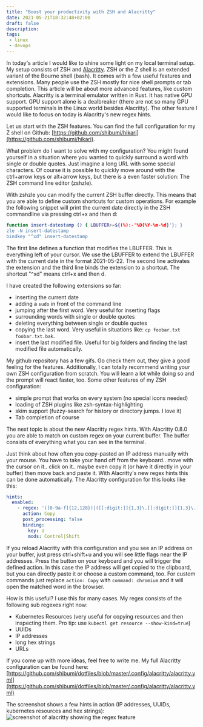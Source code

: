 ```yaml
---
title: "Boost your productivity with ZSH and Alacritty"
date: 2021-05-21T18:32:48+02:00
draft: false
description:
tags:
 - linux
 - devops
---
```


In today's article I would like to shine some light on my local terminal setup. 
My setup consists of ZSH and [Alacritty](https://github.com/alacritty/alacritty).
ZSH or the Z shell is an extended variant of the Bourne shell (bash). It comes
with a few useful features and extensions. Many people use the ZSH mostly for 
nice shell prompts or tab completion. This article will be about more advanced features,
like custom shortcuts. Alacritty is a terminal emulator written in Rust. It has
native GPU support. GPU support alone is a dealbreaker (there are not so many GPU supported
terminals in the Linux world besides Alacritty). The other feature I would like to focus on today
is Alacritty's new regex hints.

Let us start with the ZSH features. You can find the full configuration for my Z shell on Github:
[https://github.com/shibumi/hikari](https://github.com/shibumi/hikari).

What problem do I want to solve with my configuration? You might found yourself in a situation where you
wanted to quickly surround a word with single or double quotes. Just imagine a long URL with some
special characters. Of course it is possible to quickly move around with the ctrl+arrow keys or
alt+arrow keys, but there is a even faster solution: The ZSH command line editor (zshzle).

With zshzle you can modify the current ZSH buffer directly. This means that you are able to
define custom shortcuts for custom operations. For example the following snippet will
print the current date directly in the ZSH commandline via pressing ctrl+x and then d:

```bash
function insert-datestamp () { LBUFFER+=${(%):-'%D{%Y-%m-%d}'}; }
zle -N insert-datestamp
bindkey "^xd" insert-datestamp
```

The first line defines a function that modifies the LBUFFER. This is everything left of your cursor.
We use the LBUFFER to extend the LBUFFER with the current date in the format 2021-05-22.
The second line activates the extension and the third line binds the extension to a shortcut.
The shortcut "^xd" means ctrl+x and then d.

I have created the following extensions so far:

* inserting the current date
* adding a `sudo` in front of the command line
* jumping after the first word. Very useful for inserting flags
* surrounding words with single or double quotes
* deleting everything between single or double quotes
* copying the last word. Very useful in situations like: `cp foobar.txt foobar.txt.bak`.
* insert the last modified file. Useful for big folders and finding the last modified file automatically.

My github repository has a few gifs. Go check them out, they give a good feeling for the features.
Additionally, I can totally recommend writing your own ZSH configuration from scratch. You will learn
a lot while doing so and the prompt will react faster, too. Some other features of my ZSH configuration:

* simple prompt that works on every system (no special icons needed)
* loading of ZSH plugins like zsh-syntax-highlighting
* skim support (fuzzy-search for history or directory jumps. I love it)
* Tab completion of course

The next topic is about the new Alacritty regex hints. With Alacritty 0.8.0 you are able to match on custom
regex on your current buffer. The buffer consists of everything what you can see in the terminal.

Just think about how often you copy-pasted an IP address manually with your mouse. You have to take your
hand off from the keyboard.. move with the cursor on it.. click on it.. maybe even copy it (or have it directly in your buffer)
then move back and paste it. With Alacritty's new regex hints this can be done automatically.
The Alacritty configuration for this looks like this:

```yaml
hints:
  enabled:
    - regex: '([0-9a-f]{12,128})|([[:digit:]]{1,3}\.[[:digit:]]{1,3}\.[[:digit:]]{1,3}\.[[:digit:]]{1,3})'
      action: Copy
      post_processing: false
      binding:
        key: U
        mods: Control|Shift
```

If you reload Alacritty with this configuration and you see an IP address on your buffer, just press ctrl+shift+u and you will
see little flags near the IP addresses. Press the button on your keyboard and you will trigger the defined action. In this case
the IP address will get copied to the clipboard, but you can directly paste it or choose a custom command, too. For
custom commands just replace `action: Copy` with `command: chromium` and it will open the matched word in the browser.

How is this useful? I use this for many cases. My regex consists of the following sub regexes right now:

* Kubernetes Resources (very useful for copying resources and then inspecting them. Pro tip: use `kubectl get resource --show-kind=true`)
* UUIDs
* IP addresses
* long hex strings
* URLs

If you come up with more ideas, feel free to write me. My full Alacritty configuration can be found here:  [https://github.com/shibumi/dotfiles/blob/master/.config/alacritty/alacritty.yml](https://github.com/shibumi/dotfiles/blob/master/.config/alacritty/alacritty.yml)

The screenshot shows a few hints in action (IP addresses, UUIDs, kubernetes resources and hex strings):
![screenshot of alacritty showing the regex feature](/img/img-2021-05-22-02-19-35.png)

